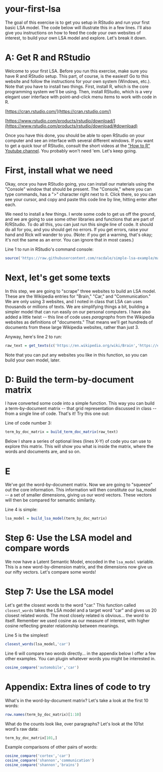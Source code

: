 # your-first-lsa

The goal of this exercise is to get you setup in RStudio and run your first basic LSA model. The code below will illustrate this in a few lines. I'll also give you instructions on how to feed the code your own websites of interest, to build your own LSA model and explore. Let's break it down.

# A: Get R and RStudio

Welcome to your first LSA. Before you run this exercise, make sure you have R and RStudio setup. This part, of course, is the easiest! Go to this website and follow the instructions for your own system (Windows, etc.). Note that you have to install two things. First, install R, which is the core programming system we'll be using. Then, install RStudio, which is a very elegant user interface with point-and-click menu items to work with code in R.

[https://cran.rstudio.com/](https://cran.rstudio.com/)

[https://www.rstudio.com/products/rstudio/download/](https://www.rstudio.com/products/rstudio/download/#download)

Once you have this done, you should be able to open RStudio on your computer and see an interface with several different windows. If you want to get a quick tour of RStudio, consult the short videos at the ["How to R" Youtube channel](https://www.youtube.com/channel/UCAeWj0GhZ94wuvOIYu1XVrg). You probably won't need 'em. Let's keep going.

# First, install what we need

Okay, once you have RStudio going, you can install our materials using the "Console" window that should be present. The "Console," where you can type commands, has a ">" character right next to it. Click there, so you can see your cursor, and copy and paste this code line by line, hitting enter after each. 

We need to install a few things. I wrote some code to get us off the ground, and we are going to use some other libraries and functions that are part of R/RStudio. To do all this, you can just run this single line of code. It should do all for you, and you should get no errors. If you get errors, raise your hand and Rick will wander to you. (Note: if you get a warning, that's okay; it's not the same as an error. You can ignore that in most cases.)

Line 1 to run in RStudio's command console:

```r
source('https://raw.githubusercontent.com/racdale/simple-lsa-example/master/lsa_functions.R')
```

# Next, let's get some texts

In this step, we are going to "scrape" three websites to build an LSA model. These are the Wikipedia entries for "Brain," "Car," and "Communication." We are only using 3 websites, and I noted in class that LSA can uses thousands or millions of texts. We are simplifying things a bit, building a simpler model that can run easily on our personal computers. I have also added a little twist -- this line of code uses *paragraphs* from the Wikipedia websites as definitions of "documents." That means we'll get hundreds of documents from these large Wikipedia websites, rather than just 3. 

Anyway, here's line 2 to run:

```r
raw_text = get_texts(c('https://en.wikipedia.org/wiki/Brain','https://en.wikipedia.org/wiki/Car','https://en.wikipedia.org/wiki/Communication'))
```

Note that you can put any websites you like in this function, so you can build your own model, later.

# D: Build the term-by-document matrix

I have converted some code into a simple function. This way you can build a term-by-document matrix -- that grid representation discussed in class -- from a single line of code. That's it! Try this one out:

Line of code number 3:

```r
term_by_doc_matrix = build_term_doc_matrix(raw_text)
```

Below I share a series of optional lines (lines X-Y) of code you can use to explore this matrix. This will show you what is inside the matrix, where the words and documents are, and so on.

# E

We've got the word-by-document matrix. Now we are going to "squeeze" out the core information. This information will then constitute our lsa_model -- a set of smaller dimensions, giving us our word vectors. These vectors will then be compared for semantic similarity.

Line 4 is simple:

```r
lsa_model = build_lsa_model(term_by_doc_matrix)
```

# Step 6: Use the LSA model and compare words

We now have a Latent Semantic Model, encoded in the `lsa_model` variable. This is a new word-by-dimension matrix, and the dimensions now give us our nifty vectors. Let's compare some words!

# Step 7: Use the LSA model

Let's get the closest words to the word "car." This function called `closest_words` takes the LSA model and a target word "car" and gives us 20 closest related words. The most closely related is obvious... the word to itself. Remember we used cosine as our measure of interest, with higher cosine reflecting greater relationship between meanings.

Line 5 is the simplest!

```r
closest_words(lsa_model,'car')
```

Line 6 will compare two words directly... in the appendix below I offer a few other examples. You can plugin whatever words you might be interested in.

```r
cosine_compare('automobile','car')
```

# Appendix: Extra lines of code to try

What's in the word-by-document matrix? Let's take a look at the first 10 words:

```r
row.names(term_by_doc_matrix)[1:10]
```

What do the counts look like, over paragraphs? Let's look at the 101st word's raw data:

```r
term_by_doc_matrix[101,]
```

Example comparisons of other pairs of words:

```r
cosine_compare('cortex','car')
cosine_compare('shannon','communication')
cosine_compare('shannon','brains')
```



